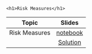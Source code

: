
~~~
<h1>Risk Measures</h1>
~~~

Topic | Slides
:-----: | :--------:
Risk Measures    | [notebook](../lecture15_noSol_pluto)
                 | [Solution](../notebooks/lecture_15/lecture_15_wSol_html.html)
<!--  -->

